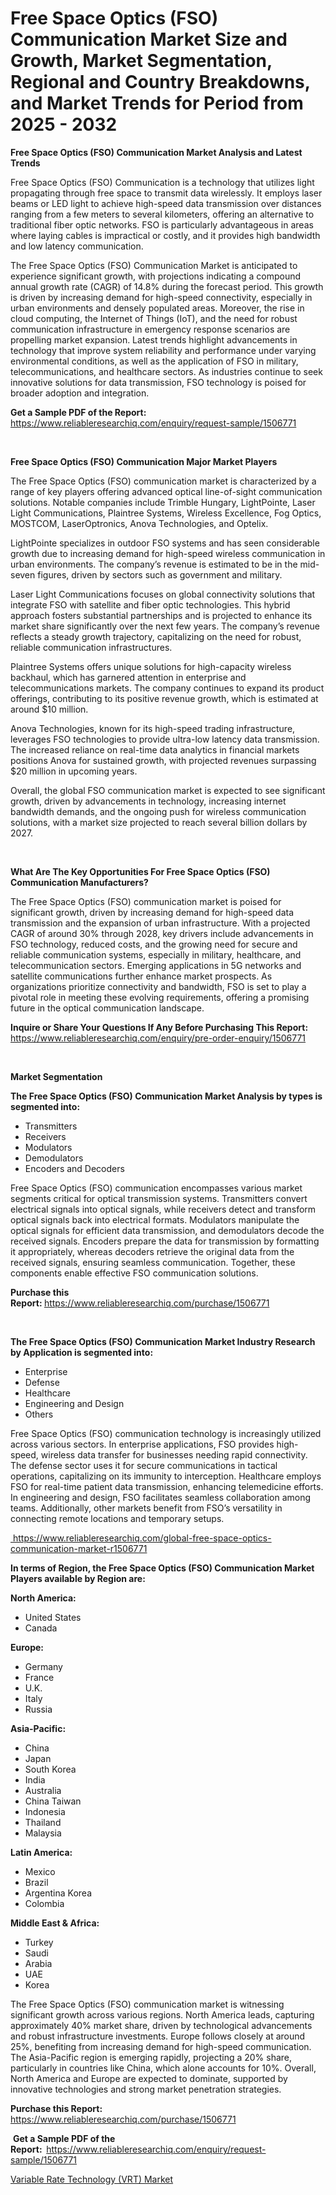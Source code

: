 <p><h1>Free Space Optics (FSO) Communication Market Size and Growth, Market Segmentation, Regional and Country Breakdowns, and Market Trends for Period from 2025 -  2032</h1></p><p><strong>Free Space Optics (FSO) Communication Market Analysis and Latest Trends</strong></p>
<p><p>Free Space Optics (FSO) Communication is a technology that utilizes light propagating through free space to transmit data wirelessly. It employs laser beams or LED light to achieve high-speed data transmission over distances ranging from a few meters to several kilometers, offering an alternative to traditional fiber optic networks. FSO is particularly advantageous in areas where laying cables is impractical or costly, and it provides high bandwidth and low latency communication.</p><p>The Free Space Optics (FSO) Communication Market is anticipated to experience significant growth, with projections indicating a compound annual growth rate (CAGR) of 14.8% during the forecast period. This growth is driven by increasing demand for high-speed connectivity, especially in urban environments and densely populated areas. Moreover, the rise in cloud computing, the Internet of Things (IoT), and the need for robust communication infrastructure in emergency response scenarios are propelling market expansion. Latest trends highlight advancements in technology that improve system reliability and performance under varying environmental conditions, as well as the application of FSO in military, telecommunications, and healthcare sectors. As industries continue to seek innovative solutions for data transmission, FSO technology is poised for broader adoption and integration.</p></p>
<p><strong>Get a Sample PDF of the Report:&nbsp;</strong> <a href="https://www.reliableresearchiq.com/enquiry/request-sample/1506771?utm_campaign=3514&utm_medium=2&utm_source=Github&utm_content=ia&utm_term=23032025&utm_id=free-space-optics-fso-communication">https://www.reliableresearchiq.com/enquiry/request-sample/1506771</a></p>
<p>&nbsp;</p>
<p><strong>Free Space Optics (FSO) Communication Major Market Players</strong></p>
<p><p>The Free Space Optics (FSO) communication market is characterized by a range of key players offering advanced optical line-of-sight communication solutions. Notable companies include Trimble Hungary, LightPointe, Laser Light Communications, Plaintree Systems, Wireless Excellence, Fog Optics, MOSTCOM, LaserOptronics, Anova Technologies, and Optelix. </p><p>LightPointe specializes in outdoor FSO systems and has seen considerable growth due to increasing demand for high-speed wireless communication in urban environments. The company’s revenue is estimated to be in the mid-seven figures, driven by sectors such as government and military.</p><p>Laser Light Communications focuses on global connectivity solutions that integrate FSO with satellite and fiber optic technologies. This hybrid approach fosters substantial partnerships and is projected to enhance its market share significantly over the next few years. The company’s revenue reflects a steady growth trajectory, capitalizing on the need for robust, reliable communication infrastructures.</p><p>Plaintree Systems offers unique solutions for high-capacity wireless backhaul, which has garnered attention in enterprise and telecommunications markets. The company continues to expand its product offerings, contributing to its positive revenue growth, which is estimated at around $10 million.</p><p>Anova Technologies, known for its high-speed trading infrastructure, leverages FSO technologies to provide ultra-low latency data transmission. The increased reliance on real-time data analytics in financial markets positions Anova for sustained growth, with projected revenues surpassing $20 million in upcoming years.</p><p>Overall, the global FSO communication market is expected to see significant growth, driven by advancements in technology, increasing internet bandwidth demands, and the ongoing push for wireless communication solutions, with a market size projected to reach several billion dollars by 2027.</p></p>
<p>&nbsp;</p>
<p><strong>What Are The Key Opportunities For Free Space Optics (FSO) Communication Manufacturers?</strong></p>
<p><p>The Free Space Optics (FSO) communication market is poised for significant growth, driven by increasing demand for high-speed data transmission and the expansion of urban infrastructure. With a projected CAGR of around 30% through 2028, key drivers include advancements in FSO technology, reduced costs, and the growing need for secure and reliable communication systems, especially in military, healthcare, and telecommunication sectors. Emerging applications in 5G networks and satellite communications further enhance market prospects. As organizations prioritize connectivity and bandwidth, FSO is set to play a pivotal role in meeting these evolving requirements, offering a promising future in the optical communication landscape.</p></p>
<p><strong>Inquire or Share Your Questions If Any Before Purchasing This Report:</strong> <a href="https://www.reliableresearchiq.com/enquiry/pre-order-enquiry/1506771?utm_campaign=3514&utm_medium=2&utm_source=Github&utm_content=ia&utm_term=23032025&utm_id=free-space-optics-fso-communication">https://www.reliableresearchiq.com/enquiry/pre-order-enquiry/1506771</a></p>
<p>&nbsp;</p>
<p><strong>Market Segmentation</strong></p>
<p><strong>The Free Space Optics (FSO) Communication Market Analysis by types is segmented into:</strong></p>
<p><ul><li>Transmitters</li><li>Receivers</li><li>Modulators</li><li>Demodulators</li><li>Encoders and Decoders</li></ul></p>
<p><p>Free Space Optics (FSO) communication encompasses various market segments critical for optical transmission systems. Transmitters convert electrical signals into optical signals, while receivers detect and transform optical signals back into electrical formats. Modulators manipulate the optical signals for efficient data transmission, and demodulators decode the received signals. Encoders prepare the data for transmission by formatting it appropriately, whereas decoders retrieve the original data from the received signals, ensuring seamless communication. Together, these components enable effective FSO communication solutions.</p></p>
<p><strong>Purchase this Report:&nbsp;</strong><a href="https://www.reliableresearchiq.com/purchase/1506771?utm_campaign=3514&utm_medium=2&utm_source=Github&utm_content=ia&utm_term=23032025&utm_id=free-space-optics-fso-communication">https://www.reliableresearchiq.com/purchase/1506771</a></p>
<p>&nbsp;</p>
<p><strong>The Free Space Optics (FSO) Communication Market Industry Research by Application is segmented into:</strong></p>
<p><ul><li>Enterprise</li><li>Defense</li><li>Healthcare</li><li>Engineering and Design</li><li>Others</li></ul></p>
<p><p>Free Space Optics (FSO) communication technology is increasingly utilized across various sectors. In enterprise applications, FSO provides high-speed, wireless data transfer for businesses needing rapid connectivity. The defense sector uses it for secure communications in tactical operations, capitalizing on its immunity to interception. Healthcare employs FSO for real-time patient data transmission, enhancing telemedicine efforts. In engineering and design, FSO facilitates seamless collaboration among teams. Additionally, other markets benefit from FSO’s versatility in connecting remote locations and temporary setups.</p></p>
<p><a href="https://www.reliableresearchiq.com/global-free-space-optics-communication-market-r1506771?utm_campaign=3514&utm_medium=2&utm_source=Github&utm_content=ia&utm_term=23032025&utm_id=free-space-optics-fso-communication">&nbsp;https://www.reliableresearchiq.com/global-free-space-optics-communication-market-r1506771</a></p>
<p><strong>In terms of Region, the Free Space Optics (FSO) Communication Market Players available by Region are:</strong></p>
<p>
    <p> <strong> North America: </strong>
        <ul>
            <li>United States</li>
            <li>Canada</li>
        </ul>
        </p> 
    <p> <strong> Europe: </strong>
        <ul>
            <li>Germany</li>
            <li>France</li>
            <li>U.K.</li>
            <li>Italy</li>
            <li>Russia</li>
        </ul>
        </p> 
    <p> <strong> Asia-Pacific: </strong>
        <ul>
            <li>China</li>
            <li>Japan</li>
            <li>South Korea</li>
            <li>India</li>
            <li>Australia</li>
            <li>China Taiwan</li>
            <li>Indonesia</li>
            <li>Thailand</li>
            <li>Malaysia</li>
        </ul>
        </p> 
    <p> <strong> Latin America: </strong>
        <ul>
            <li>Mexico</li>
            <li>Brazil</li>
            <li>Argentina Korea</li>
            <li>Colombia</li>
        </ul>
        </p> 
    <p> <strong> Middle East & Africa: </strong>
        <ul>
            <li>Turkey</li>
            <li>Saudi</li>
            <li>Arabia</li>
            <li>UAE</li>
            <li>Korea</li>
        </ul>
    </p>
    </p>
<p><p>The Free Space Optics (FSO) communication market is witnessing significant growth across various regions. North America leads, capturing approximately 40% market share, driven by technological advancements and robust infrastructure investments. Europe follows closely at around 25%, benefiting from increasing demand for high-speed communication. The Asia-Pacific region is emerging rapidly, projecting a 20% share, particularly in countries like China, which alone accounts for 10%. Overall, North America and Europe are expected to dominate, supported by innovative technologies and strong market penetration strategies.</p></p>
<p><strong>Purchase this Report: </strong><a href="https://www.reliableresearchiq.com/purchase/1506771?utm_campaign=3514&utm_medium=2&utm_source=Github&utm_content=ia&utm_term=23032025&utm_id=free-space-optics-fso-communication">https://www.reliableresearchiq.com/purchase/1506771</a></p>
<p>&nbsp;<strong>Get a Sample PDF of the Report:&nbsp;&nbsp;</strong><a href="https://www.reliableresearchiq.com/enquiry/request-sample/1506771?utm_campaign=3514&utm_medium=2&utm_source=Github&utm_content=ia&utm_term=23032025&utm_id=free-space-optics-fso-communication">https://www.reliableresearchiq.com/enquiry/request-sample/1506771</a></p>
<p><strong></strong></p>
<p><p><a href="https://github.com/denuetkachci/Market-Research-Report-List-1/blob/main/variable-rate-technology-vrt-market.md?utm_campaign=3514&utm_medium=2&utm_source=Github&utm_content=ia&utm_term=23032025&utm_id=free-space-optics-fso-communication">Variable Rate Technology (VRT) Market</a></p></p>